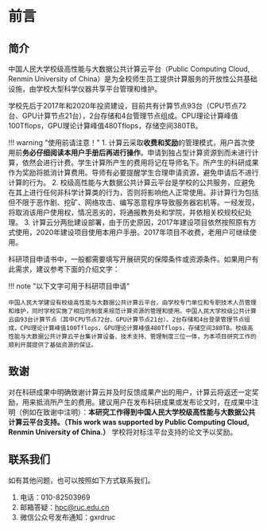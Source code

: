 # 前言

## 简介

中国人民大学校级高性能与大数据公共计算云平台（Public Computing Cloud, Renmin University of China）是为全校师生员工提供计算服务的开放性公共基础设施，由学校大型科学仪器共享平台管理和维护。

学校先后于2017年和2020年投资建设，目前共有计算节点93台（CPU节点72台、GPU计算节点21台），2台存储和4台管理节点组成。CPU理论计算峰值100Tflops，GPU理论计算峰值480Tflops，存储空间380TB。

!!! warning "使用前请注意！"
    1. 计算云采取**收费和奖励**的管理模式，用户首次使用前**务必仔细阅读本用户手册后再进行操作**。申请到独占型计算资源到而未进行计算，依然会进行计费。学生计算所产生的费用将记在导师名下。所产生的科研成果作为奖励将抵消计算费用。导师有必要提醒学生合理申请资源，避免申请后不进行计算的行为。
    2. 校级高性能与大数据公共计算云平台是学校的公共服务，应避免在其上进行任何非科学计算类的行为，否则将影响他人正常使用。非计算行为包括但不限于恶作剧、挖矿、网络攻击、编写恶意程序导致服务器宕机等。一经发现，将取消该用户使用权，情况恶劣的，将通报教务处和学院，并依相关校规校纪处理。
    3. 计算云分两批建设部署，由于历史原因，2017年建设项目依然按照原有方式使用，2020年建设项目使用本用户手册。2017年项目不收费，老用户可继续使用。

科研项目申请书中，一般都需要填写开展研究的保障条件或资源条件。如果用户有此需求，建议参考下面的介绍文字：

!!! note "以下文字可用于科研项目申请"

    中国人民大学建设有校级高性能与大数据公共计算云平台，由学校专门单位和专职技术人员管理和维护，同时学校实施了相应的制度来规范计算资源的管理和使用。中国人民大学校级公共计算云由93台计算节点（其中CPU节点72台、GPU计算节点21台）、2台存储和4台登录管理节点组成，CPU理论计算峰值100Tflops，GPU理论计算峰值480Tflops，存储空间380TB。校级高性能与大数据公共计算云平台集计算设备、技术支持、管理制度三位一体，为本项目研究工作的顺利开展提供了基础资源的保证。

## 致谢

对在科研成果中明确致谢计算云并及时反馈成果产出的用户，计算云将返还一定奖励，用来抵消所产生的费用。建议用户在发布科研成果或发布论文时，在成果中注明（例如在致谢中注明）：**本研究工作得到中国人民大学校级高性能与大数据公共计算云平台支持。（This work was supported by Public Computing Cloud, Renmin University of China.）**
学校将对标注平台支持的论文予以奖励。

## 联系我们

如有其他问题，也可以按照如下方式联系我们。

1. 电话：010-82503969
2. 邮箱答疑：<hpc@ruc.edu.cn>
3. 微信公众号发布通知：gxrdruc